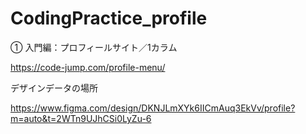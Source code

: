 # CodingPractice_profile


① 入門編：プロフィールサイト／1カラム

https://code-jump.com/profile-menu/


デザインデータの場所

https://www.figma.com/design/DKNJLmXYk6IICmAuq3EkVv/profile?m=auto&t=2WTn9UJhCSi0LyZu-6
